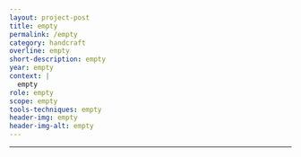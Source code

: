 ```yaml
---
layout: project-post
title: empty
permalink: /empty
category: handcraft
overline: empty
short-description: empty
year: empty
context: |
  empty
role: empty
scope: empty
tools-techniques: empty
header-img: empty
header-img-alt: empty
---
```

 
---




